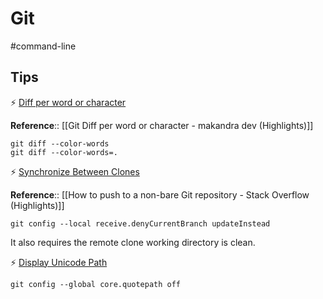 # Git

#command-line

## Tips

⚡ [Diff per word or character](https://makandracards.com/makandra/28067-git-diff-per-word-or-character)

**Reference**:: [[Git Diff per word or character - makandra dev (Highlights)]]

```
git diff --color-words
git diff --color-words=.
```

⚡ [Synchronize Between Clones](https://stackoverflow.com/a/28381311)

**Reference**:: [[How to push to a non-bare Git repository - Stack Overflow (Highlights)]]

```
git config --local receive.denyCurrentBranch updateInstead
```

It also requires the remote clone working directory is clean.

⚡ [Display Unicode Path](https://stackoverflow.com/a/22828826/667158)

```
git config --global core.quotepath off
```
